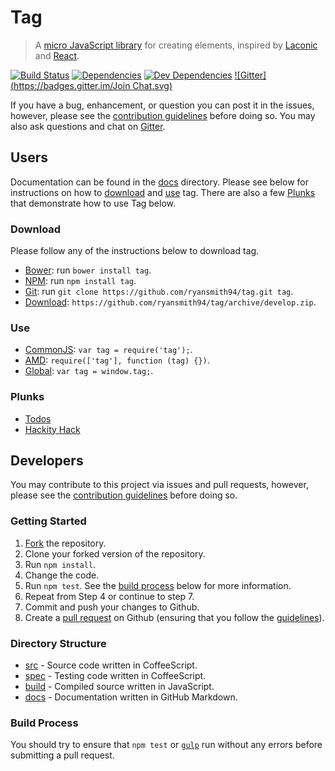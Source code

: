 # Tag
> A [micro JavaScript library](http://microjs.com/#) for creating elements, inspired by [Laconic](https://github.com/joestelmach/laconic) and [React](facebook.github.io/react/).

[![Build Status](https://travis-ci.org/ryansmith94/tag.svg?branch=master)](https://travis-ci.org/ryansmith94/tag)
[![Dependencies](https://david-dm.org/ryansmith94/tag.svg?style=flat)](/package.json)
[![Dev Dependencies](https://david-dm.org/ryansmith94/tag/dev-status.svg?style=flat)](/package.json)
[![Gitter](https://badges.gitter.im/Join Chat.svg)](https://gitter.im/ryansmith94/tag?utm_source=badge&utm_medium=badge&utm_campaign=pr-badge)

If you have a bug, enhancement, or question you can post it in the issues, however, please see the [contribution guidelines](/contributing.md) before doing so. You may also ask questions and chat on [Gitter](https://gitter.im/ryansmith94/tag).

## Users
Documentation can be found in the [docs](/docs) directory. Please see below for instructions on how to [download](#download) and [use](#use) tag. There are also a few [Plunks](#plunks) that demonstrate how to use Tag below.

### Download
Please follow any of the instructions below to download tag.
- [Bower](bower.io): run `bower install tag`.
- [NPM](npmjs.org): run `npm install tag`.
- [Git](http://git-scm.com/): run `git clone https://github.com/ryansmith94/tag.git tag`.
- [Download](https://github.com/ryansmith94/tag/archive/develop.zip): `https://github.com/ryansmith94/tag/archive/develop.zip`.

### Use
- [CommonJS](http://wiki.commonjs.org/wiki/CommonJS): `var tag = require('tag');`.
- [AMD](http://requirejs.org/docs/whyamd.html): `require(['tag'], function (tag) {})`.
- [Global](http://www.w3schools.com/js/js_scope.asp): `var tag = window.tag;`.

### Plunks
- [Todos](http://plnkr.co/edit/64UBfP?p=preview)
- [Hackity Hack](http://plnkr.co/edit/slmRLT?p=preview)

## Developers
You may contribute to this project via issues and pull requests, however, please see the [contribution guidelines](/contributing.md) before doing so.

### Getting Started
1. [Fork](/fork) the repository.
2. Clone your forked version of the repository.
3. Run `npm install`.
4. Change the code.
5. Run `npm test`. See the [build process](#build-process) below for more information.
6. Repeat from Step 4 or continue to step 7.
7. Commit and push your changes to Github.
8. Create a [pull request](/compare) on Github (ensuring that you follow the [guidelines](/contributing.md)).

### Directory Structure
- [src](/src) - Source code written in CoffeeScript.
- [spec](/spec) - Testing code written in CoffeeScript.
- [build](/build) - Compiled source written in JavaScript.
- [docs](/docs) - Documentation written in GitHub Markdown.

### Build Process
You should try to ensure that `npm test` or [`gulp`](http://gulpjs.com/) run without any errors before submitting a pull request.
